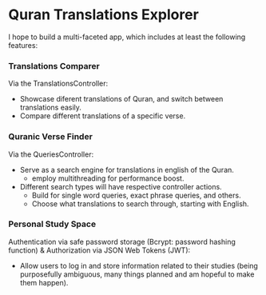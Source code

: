 # Quran Translations Explorer

I hope to build a multi-faceted app, which includes at least the following features:

### Translations Comparer

Via the TranslationsController:
* Showcase diferent translations of Quran, and switch between translations easily.
* Compare different translations of a specific verse.

### Quranic Verse Finder

Via the QueriesController:
* Serve as a search engine for translations in english of the Quran.
  * employ multithreading for performance boost.
* Different search types will have respective controller actions. 
  * Build for single word queries, exact phrase queries, and others.
  * Choose what translations to search through, starting with English.
  
### Personal Study Space

Authentication via safe password storage (Bcrypt: password hashing function) & Authorization via JSON Web Tokens (JWT):
* Allow users to log in and store information related to their studies (being purposefully ambiguous, many things planned and am hopeful to make them happen).
